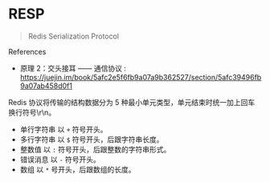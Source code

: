 # RESP

> Redis Serialization Protocol

References

- 原理 2：交头接耳 —— 通信协议 : https://juejin.im/book/5afc2e5f6fb9a07a9b362527/section/5afc39496fb9a07ab458d0f1

Redis 协议将传输的结构数据分为 5 种最小单元类型，单元结束时统一加上回车换行符号\r\n。

- 单行字符串 以 `+` 符号开头。
- 多行字符串 以 `$` 符号开头，后跟字符串长度。
- 整数值 以 `:` 符号开头，后跟整数的字符串形式。
- 错误消息 以 `-` 符号开头。
- 数组 以 `*` 号开头，后跟数组的长度。
